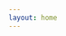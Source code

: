 ```yaml
---
layout: home
---
```


<script setup>
import Home from '../pages/Home.vue'
</script>

<Home 
    name="Longbridge Pro"
    tagline="全新的專業證券交易桌面端，為您帶來極速流暢的投資體驗，讓交易更高效、更便捷。"
    download_more="查看更多版本"
    legacy_info='當前為全新一代版本，功能正在持續優化和完善中，如需更完整的功能，可選擇 <a href="https://longbridge.com/download">下載上一代</a> 版本。'
    :features='[
        {
            "title": "全新架構，投資體驗全面提升",
            "image": "https://assets.lbctrl.com/uploads/8c541832-5725-4844-ac80-156279a83144/output.png",
            "items": [
            "極速流暢：界面反應迅捷，操作無卡頓，穩定支援 60+ FPS，最高可達 120 FPS。",
            "高效低耗：深度優化資源佔用，CPU 與記憶體消耗大幅降低，運行更輕快。",
            "秒開體驗：輕量級設計，安裝包小巧，2 秒內極速啟動。"
            ]
        },
        {
            "title": "智能導航，一欄掌握市場動態",
            "image": "https://assets.lbctrl.com/uploads/69043ccc-cbbe-44e6-93c5-a37cd4829dd7/scr-20250502-kqry.png",
            "items": [
            "左側導航欄全新設計，支援展開和收起，提升版面空間使用率。",
            "支援多個「個股」分頁切換，快速查看報價，掌握市場動態。",
            "一鍵喚出歷史記錄，重要資訊隨時回溯。"
            ]
        },
        {
            "title": "環球交易，滿足多品種需求",
            "image": "https://assets.lbctrl.com/uploads/c2842fa5-f8ca-44e7-aad5-5b8a38f49dcb/scr-20250502-kiym.png",
            "items": [
            "支援港股、美股、新加坡股的行情盯盤和交易。",
            "美股支援雙向交易，做多做空靈活選擇。",
            "支援美股期權、窩輪牛熊等衍生品交易，覆蓋更多品種。"
            ]
        },
        {
            "title": "多端支援，專業盯盤更高效",
            "image": "https://assets.lbctrl.com/uploads/982af099-639e-428c-b9dc-1881dc52921c/scr-20250502-krlh.png",
            "items": [
            "全新的跨平台原生版本，支援 macOS、Windows、Linux。",
            "支援擴展多螢幕，行情、圖表、資訊分屏掌控。"
            ]
        }
    ]'
/>
